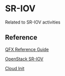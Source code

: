 # SR-IOV
Related to SR-IOV activities

## Reference
[QFX Reference Guide](https://www.juniper.net/documentation/en_US/junos/topics/task/configuration/dhcp-server-cli-els.html)

[OpenStack SR-IOV](https://docs.openstack.org/neutron/pike/admin/config-sriov.html)

[Cloud Init](https://www.digitalocean.com/community/tutorials/an-introduction-to-cloud-config-scripting)
